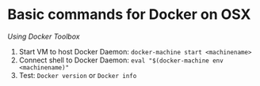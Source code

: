 # Basic commands for Docker on OSX

_Using Docker Toolbox_

1. Start VM to host Docker Daemon: `docker-machine start <machinename>`
2. Connect shell to Docker Daemon: `eval "$(docker-machine env <machinename)"`
3. Test: `Docker version` or `Docker info`
